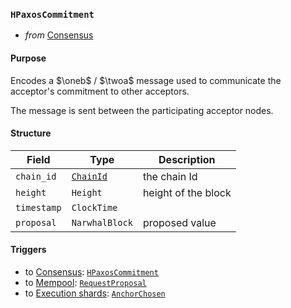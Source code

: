 ### `HPaxosCommitment`

- _from_ [Consensus](../consensus-v1.md)

#### Purpose
<!-- --8<-- [start:purpose] -->
Encodes a $\oneb$ / $\twoa$ message used to communicate the acceptor's commitment to other acceptors.
<!-- --8<-- [end:purpose] -->
The message is sent between the participating acceptor nodes.

#### Structure

| Field | Type | Description |
| ----- | ---- | ----------- |
| `chain_id` | [`ChainId`](#ChainId) | the chain Id |
| `height` | `Height` | height of the block |
| `timestamp` | `ClockTime` ||
| `proposal` | `NarwhalBlock` | proposed value |

<!-- **TODO** should this also include some kind of Hash representing who the proposer thinks the current  "quorums" are? That would ensure some kind of double-check, but may not be necessary... -->

#### Triggers

- to [Consensus](#Consensus): [`HPaxosCommitment`](#HPaxosCommitment)
- to [Mempool](#Mempool): [`RequestProposal`](#RequestProposal)
- to [Execution shards](#Shards): [`AnchorChosen`](#AnchorChosen)

<!---
```rust!
struct DirectReferences {
  chain_id : ChainId,
  height : Height,
  refs : Vec<Hash>,
}
```
-->
